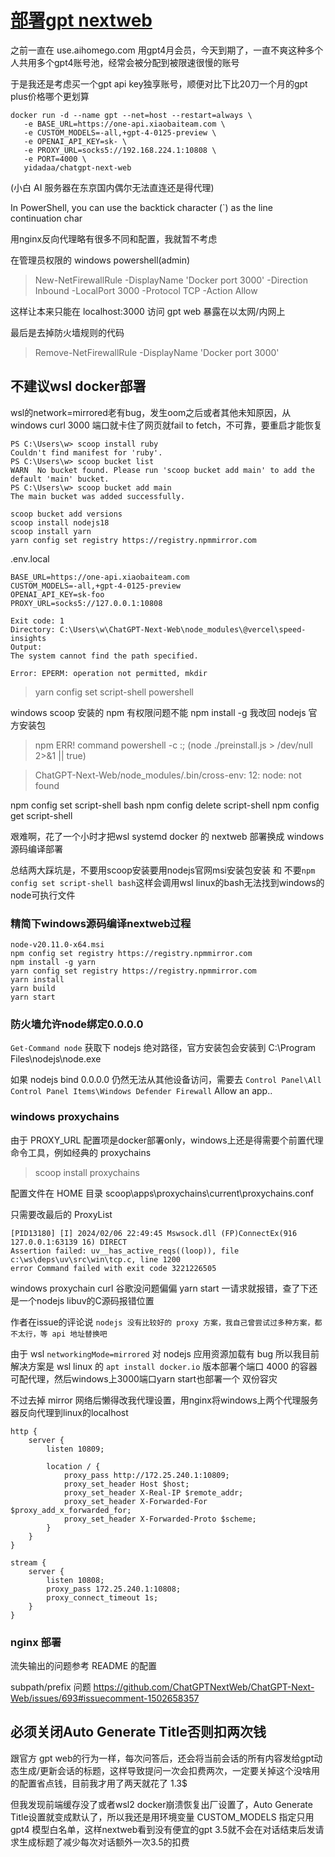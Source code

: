 # [部署gpt nextweb](/2024/01/deploy_chatgpt_next_web.md)

之前一直在 use.aihomego.com 用gpt4月会员，今天到期了，一直不爽这种多个人共用多个gpt4账号池，经常会被分配到被限速很慢的账号

于是我还是考虑买一个gpt api key独享账号，顺便对比下比20刀一个月的gpt plus价格哪个更划算

```
docker run -d --name gpt --net=host --restart=always \
   -e BASE_URL=https://one-api.xiaobaiteam.com \
   -e CUSTOM_MODELS=-all,+gpt-4-0125-preview \
   -e OPENAI_API_KEY=sk- \
   -e PROXY_URL=socks5://192.168.224.1:10808 \
   -e PORT=4000 \
   yidadaa/chatgpt-next-web
```

(小白 AI 服务器在东京国内偶尔无法直连还是得代理)

In PowerShell, you can use the backtick character (`) as the line continuation char

用nginx反向代理略有很多不同和配置，我就暂不考虑

在管理员权限的 windows powershell(admin) 

> New-NetFirewallRule -DisplayName 'Docker port 3000' -Direction Inbound -LocalPort 3000 -Protocol TCP -Action Allow

这样让本来只能在 localhost:3000 访问 gpt web 暴露在以太网/内网上

最后是去掉防火墙规则的代码

> Remove-NetFirewallRule -DisplayName 'Docker port 3000'

## 不建议wsl docker部署

wsl的network=mirrored老有bug，发生oom之后或者其他未知原因，从windows curl 3000 端口就卡住了网页就fail to fetch，不可靠，要重启才能恢复

```
PS C:\Users\w> scoop install ruby
Couldn't find manifest for 'ruby'.
PS C:\Users\w> scoop bucket list
WARN  No bucket found. Please run 'scoop bucket add main' to add the default 'main' bucket.
PS C:\Users\w> scoop bucket add main
The main bucket was added successfully.

scoop bucket add versions
scoop install nodejs18
scoop install yarn
yarn config set registry https://registry.npmmirror.com
```

.env.local

```
BASE_URL=https://one-api.xiaobaiteam.com
CUSTOM_MODELS=-all,+gpt-4-0125-preview
OPENAI_API_KEY=sk-foo
PROXY_URL=socks5://127.0.0.1:10808
```

```
Exit code: 1
Directory: C:\Users\w\ChatGPT-Next-Web\node_modules\@vercel\speed-insights
Output:
The system cannot find the path specified.

Error: EPERM: operation not permitted, mkdir
```

> yarn config set script-shell powershell

windows scoop 安装的 npm 有权限问题不能 npm install -g 我改回 nodejs 官方安装包

> npm ERR! command powershell -c :; (node ./preinstall.js > /dev/null 2>&1 || true)

> ChatGPT-Next-Web/node_modules/.bin/cross-env: 12: node: not found

npm config set script-shell bash
npm config delete script-shell
npm config get script-shell

艰难啊，花了一个小时才把wsl systemd docker 的 nextweb 部署换成 windows 源码编译部署

总结两大踩坑是，不要用scoop安装要用nodejs官网msi安装包安装 和 不要`npm config set script-shell bash`这样会调用wsl linux的bash无法找到windows的node可执行文件

### 精简下windows源码编译nextweb过程

```
node-v20.11.0-x64.msi
npm config set registry https://registry.npmmirror.com
npm install -g yarn
yarn config set registry https://registry.npmmirror.com
yarn install
yarn build 
yarn start
```

### 防火墙允许node绑定0.0.0.0

`Get-Command node` 获取下 nodejs 绝对路径，官方安装包会安装到  C:\Program Files\nodejs\node.exe

如果 nodejs bind 0.0.0.0 仍然无法从其他设备访问，需要去 `Control Panel\All Control Panel Items\Windows Defender Firewall` Allow an app..

### windows proxychains

由于 PROXY_URL 配置项是docker部署only，windows上还是得需要个前置代理命令工具，例如经典的 proxychains

> scoop install proxychains

配置文件在 HOME 目录 scoop\apps\proxychains\current\proxychains.conf

只需要改最后的 ProxyList

```
[PID13180] [I] 2024/02/06 22:49:45 Mswsock.dll (FP)ConnectEx(916 127.0.0.1:63139 16) DIRECT
Assertion failed: uv__has_active_reqs((loop)), file c:\ws\deps\uv\src\win\tcp.c, line 1200
error Command failed with exit code 3221226505
```

windows proxychain curl 谷歌没问题偏偏 yarn start 一请求就报错，查了下还是一个nodejs libuv的C源码报错位置

作者在issue的评论说 `nodejs 没有比较好的 proxy 方案，我自己曾尝试过多种方案，都不太行，等 api 地址替换吧`

由于 wsl `networkingMode=mirrored` 对 nodejs 应用资源加载有 bug 所以我目前解决方案是 wsl linux 的 `apt install docker.io` 版本部署个端口 4000 的容器可配代理，然后windows上3000端口yarn start也部署一个 双份容灾

不过去掉 mirror 网络后懒得改我代理设置，用nginx将windows上两个代理服务器反向代理到linux的localhost

```
http {
    server {
        listen 10809;

        location / {
            proxy_pass http://172.25.240.1:10809;
            proxy_set_header Host $host;
            proxy_set_header X-Real-IP $remote_addr;
            proxy_set_header X-Forwarded-For $proxy_add_x_forwarded_for;
            proxy_set_header X-Forwarded-Proto $scheme;
        }
    }
}

stream {
    server {
        listen 10808;
        proxy_pass 172.25.240.1:10808;
        proxy_connect_timeout 1s;
    }
}
```

### nginx 部署

流失输出的问题参考 README 的配置

subpath/prefix 问题 https://github.com/ChatGPTNextWeb/ChatGPT-Next-Web/issues/693#issuecomment-1502658357

## 必须关闭Auto Generate Title否则扣两次钱

跟官方 gpt web的行为一样，每次问答后，还会将当前会话的所有内容发给gpt动态生成/更新会话的标题，这样导致提问一次会扣费两次，一定要关掉这个没啥用的配置省点钱，目前我才用了两天就花了 1.3$

但我发现前端缓存没了或者wsl2 docker崩溃恢复出厂设置了，Auto Generate Title设置就变成默认了，所以我还是用环境变量 CUSTOM_MODELS 指定只用 gpt4 模型白名单，这样nextweb看到没有便宜的gpt 3.5就不会在对话结束后发请求生成标题了减少每次对话额外一次3.5的扣费
